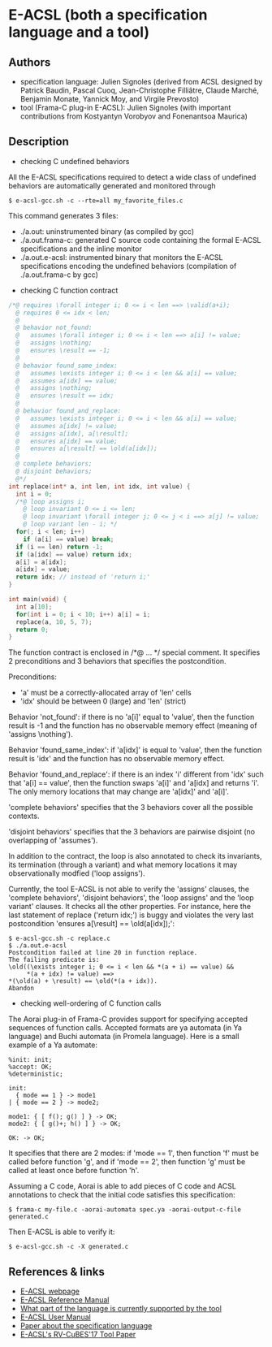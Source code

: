 # E-ACSL (both a specification language and a tool)

## Authors

* specification language: Julien Signoles
  (derived from ACSL designed by Patrick Baudin, Pascal Cuoq,
   Jean-Christophe Filliâtre, Claude Marché, Benjamin Monate, Yannick Moy, 
   and Virgile Prevosto)
* tool (Frama-C plug-in E-ACSL): Julien Signoles (with important contributions from Kostyantyn Vorobyov and Fonenantsoa Maurica)

## Description

* checking C undefined behaviors

All the E-ACSL specifications required to detect a wide class of undefined
behaviors are automatically generated and monitored through

```
$ e-acsl-gcc.sh -c --rte=all my_favorite_files.c
```

This command generates 3 files:
  - ./a.out:
        uninstrumented binary (as compiled by gcc)
  - ./a.out.frama-c:
        generated C source code containing the formal E-ACSL specifications
        and the inline monitor
  - ./a.out.e-acsl:
        instrumented binary that monitors the E-ACSL specifications encoding the
        undefined behaviors (compilation of ./a.out.frama-c by gcc)

* checking C function contract

```c
/*@ requires \forall integer i; 0 <= i < len ==> \valid(a+i);
  @ requires 0 <= idx < len;
  @ 
  @ behavior not_found:
  @   assumes \forall integer i; 0 <= i < len ==> a[i] != value;
  @   assigns \nothing;
  @   ensures \result == -1;
  @   
  @ behavior found_same_index:
  @   assumes \exists integer i; 0 <= i < len && a[i] == value;
  @   assumes a[idx] == value;
  @   assigns \nothing;
  @   ensures \result == idx;
  @   
  @ behavior found_and_replace:
  @   assumes \exists integer i; 0 <= i < len && a[i] == value;
  @   assumes a[idx] != value;
  @   assigns a[idx], a[\result];
  @   ensures a[idx] == value;
  @   ensures a[\result] == \old(a[idx]);
  @   
  @ complete behaviors;
  @ disjoint behaviors;
  @*/
int replace(int* a, int len, int idx, int value) {
  int i = 0;
  /*@ loop assigns i;
    @ loop invariant 0 <= i <= len;
    @ loop invariant \forall integer j; 0 <= j < i ==> a[j] != value;
    @ loop variant len - i; */
  for(; i < len; i++)
    if (a[i] == value) break;
  if (i == len) return -1;
  if (a[idx] == value) return idx;
  a[i] = a[idx];
  a[idx] = value;
  return idx; // instead of 'return i;'
}

int main(void) {
  int a[10];
  for(int i = 0; i < 10; i++) a[i] = i;
  replace(a, 10, 5, 7);
  return 0;
}
```

The function contract is enclosed in /*@ ... */ special comment.
It specifies 2 preconditions and 3 behaviors that specifies the postcondition.

Preconditions:
- 'a' must be a correctly-allocated array of 'len' cells
- 'idx' should be between 0 (large) and 'len' (strict)

Behavior 'not_found':
  if there is no 'a[i]' equal to 'value', then the function result is -1 and
  the function has no observable memory effect (meaning of 'assigns \nothing').

Behavior 'found_same_index':
  if 'a[idx]' is equal to 'value', then the function result is 'idx' and 
  the function has no observable memory effect.

Behavior 'found_and_replace':
  if there is an index 'i' different from 'idx' such that 'a[i] == value', then
  the function swaps 'a[i]' and 'a[idx] and returns 'i'.
  The only memory locations that may change are 'a[idx]' and 'a[i]'.

'complete behaviors' specifies that the 3 behaviors cover all the possible
contexts.

'disjoint behaviors' specifies that the 3 behaviors are pairwise disjoint
(no overlapping of 'assumes').

In addition to the contract, the loop is also annotated to check its invariants,
its termination (through a variant) and what memory locations it may
observationally modfied ('loop assigns').

Currently, the tool E-ACSL is not able to verify the 'assigns' clauses, the
'complete behaviors', 'disjoint behaviors', the 'loop assigns' and the 'loop
variant' clauses. It checks all the other properties. For instance, here the
last statement of replace ('return idx;') is buggy and violates the very last
postcondition 'ensures a[\result] == \old(a[idx]);':

```
$ e-acsl-gcc.sh -c replace.c
$ ./a.out.e-acsl
Postcondition failed at line 20 in function replace.
The failing predicate is:
\old((\exists integer i; 0 <= i < len && *(a + i) == value) &&
     *(a + idx) != value) ==>
*(\old(a) + \result) == \old(*(a + idx)).
Abandon
```

* checking well-ordering of C function calls

The Aorai plug-in of Frama-C provides support for specifying accepted sequences
of function calls. Accepted formats are ya automata (in Ya language) and Buchi
automata (in Promela language). Here is a small example of a Ya automate:

```
%init: init;
%accept: OK;
%deterministic;

init:
  { mode == 1 } -> mode1
| { mode == 2 } -> mode2;

mode1: { [ f(); g() ] } -> OK;
mode2: { [ g()+; h() ] } -> OK;

OK: -> OK;
```

It specifies that there are 2 modes: if 'mode == 1', then function 'f' must be 
called before function 'g', and if 'mode == 2', then function 'g' must be 
called at least once before function 'h'.

Assuming a C code, Aorai is able to add pieces of C code and ACSL annotations
to check that the initial code satisfies this specification:

```
$ frama-c my-file.c -aorai-automata spec.ya -aorai-output-c-file generated.c
```

Then E-ACSL is able to verify it:

```
$ e-acsl-gcc.sh -c -X generated.c
```

## References & links

* [E-ACSL webpage](http://www.frama-c.com/eacsl.html)
* [E-ACSL Reference Manual](http://www.frama-c.com/download/e-acsl/e-acsl.pdf)
* [What part of the language is currently supported by the tool](http://www.frama-c.com/download/e-acsl/e-acsl-implementation.pdf)
* [E-ACSL User Manual](http://www.frama-c.com/download/e-acsl/e-acsl-manual.pdf)
* [Paper about the specification language](http://julien.signoles.free.fr/publis/2013_sac.pdf)
* [E-ACSL's RV-CuBES'17 Tool Paper](http://julien.signoles.free.fr/publis/2017_rvcubes_tool.pdf)
